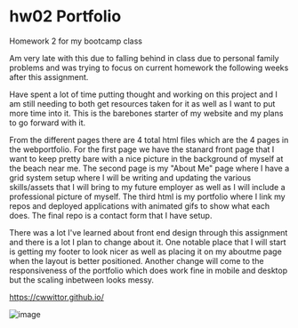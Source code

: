 # hw02 Portfolio

Homework 2 for my bootcamp class

Am very late with this due to falling behind in class due to personal family problems and was trying to focus on current homework the following weeks after this assignment.

Have spent a lot of time putting thought and working on this project and I am still needing to both get resources taken for it as well as I want to put more time into it. This is the barebones starter of my website and my plans to go forward with it.

From the different pages there are 4 total html files which are the 4 pages in the webportfolio. For the first page we have the stanard front page that I want to keep pretty bare with a nice picture in the background of myself at the beach near me. The second page is my "About Me" page where I have a grid system setup where I will be writing and updating the various skills/assets that I will bring to my future employer as well as I will include a professional picture of myself. The third html is my portfolio where I link my repos and deployed applications with animated gifs to show what each does. The final repo is a contact form that I have setup.

There was a lot I've learned about front end design through this assignment and there is a lot I plan to change about it. One notable place that I will start is getting my footer to look nicer as well as placing it on my aboutme page when the layout is better positioned. Another change will come to the responsiveness of the portfolio which does work fine in mobile and desktop but the scaling inbetween looks messy.

https://cwwittor.github.io/

![image](https://imgur.com/Pm6hgoF)
